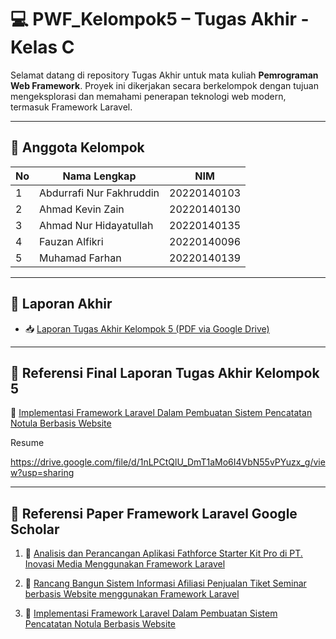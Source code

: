 # 💻 PWF_Kelompok5 – Tugas Akhir - Kelas C

Selamat datang di repository Tugas Akhir untuk mata kuliah **Pemrograman Web Framework**. Proyek ini dikerjakan secara berkelompok dengan tujuan mengeksplorasi dan memahami penerapan teknologi web modern, termasuk Framework Laravel.

---

## 👥 Anggota Kelompok

| No | Nama Lengkap                   | NIM            |
|----|--------------------------------|----------------|
| 1  | Abdurrafi Nur Fakhruddin       | 20220140103    |
| 2  | Ahmad Kevin Zain               | 20220140130    |
| 3  | Ahmad Nur Hidayatullah         | 20220140135    |
| 4  | Fauzan Alfikri                 | 20220140096    |
| 5  | Muhamad Farhan                 | 20220140139    |

---

## 📄 Laporan Akhir

- 📥 [Laporan Tugas Akhir Kelompok 5 (PDF via Google Drive)](https://drive.google.com/file/d/1FmDBTItooNFUL2yKCo1g7CWGIdL-mPIL/view?usp=drive_link)

---

## 🔗 Referensi Final Laporan Tugas Akhir Kelompok 5

📙 [Implementasi Framework Laravel Dalam Pembuatan Sistem Pencatatan Notula Berbasis Website](https://ejournal.undip.ac.id/index.php/jsinbis/article/view/45297)

Resume 

https://drive.google.com/file/d/1nLPCtQlU_DmT1aMo6I4VbN55vPYuzx_g/view?usp=sharing

---

## 🔗 Referensi Paper Framework Laravel Google Scholar

1. 📘 [Analisis dan Perancangan Aplikasi Fathforce Starter Kit Pro di PT. Inovasi Media Menggunakan Framework Laravel](https://openjournal.unpam.ac.id/index.php/JTSI/article/view/35656)

2. 📗 [Rancang Bangun Sistem Informasi Afiliasi Penjualan Tiket Seminar berbasis Website menggunakan Framework Laravel](https://jtiik.ub.ac.id/index.php/jtiik/article/view/1466)

3. 📙 [Implementasi Framework Laravel Dalam Pembuatan Sistem Pencatatan Notula Berbasis Website](https://ejournal.undip.ac.id/index.php/jsinbis/article/view/45297)
